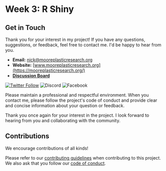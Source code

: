 # Week 3: R Shiny


## Get in Touch

Thank you for your interest in my project! If you have any questions, suggestions, or feedback, feel free to contact me. I'd be happy to hear from you.

- **Email:** [nick@mooreplasticresearch.org](mailto:nick@mooreplasticresearch.org)
- **Website:** [www.mooreplasticresearch.org](https://mooreplasticresearch.org/)
- [**Discussion Board**](https://github.com/nickleong20/Week3_OpenSpecy/discussions/1)
  
[![Twitter Follow](https://img.shields.io/twitter/follow/MoorePlasticRes?style=social)](https://twitter.com/MoorePlasticRes)
![Discord](https://img.shields.io/badge/Discord-Placeholder-7289DA?logo=discord&logoColor=white)
![Facebook](https://img.shields.io/badge/Facebook-Placeholder-3b5998?logo=facebook&logoColor=white)


Please maintain a professional and respectful environment. When you contact me, please follow the project's code of conduct and provide clear and concise information about your question or feedback. 

Thank you once again for your interest in the project. I look forward to hearing from you and collaborating with the community.

## Contributions
We encourage contributions of all kinds!

Please refer to our [contributing guidelines](https://github.com/nickleong20/Week2_OpenSpecy/blob/main/CONTRIBUTING.md) when contributing to this project. We also ask that you follow our [code of conduct](). 

